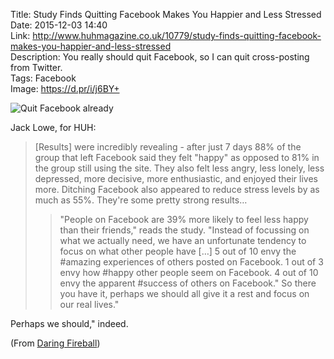 Title: Study Finds Quitting Facebook Makes You Happier and Less Stressed  
Date: 2015-12-03 14:40  
Link: http://www.huhmagazine.co.uk/10779/study-finds-quitting-facebook-makes-you-happier-and-less-stressed  
Description: You really should quit Facebook, so I can quit cross-posting from Twitter.  
Tags: Facebook  
Image: https://d.pr/i/j6BY+  

![Quit Facebook already][1]

Jack Lowe, for HUH:

> [Results] were incredibly revealing - after just 7 days 88% of the group that left Facebook said they felt "happy" as opposed to 81% in the group still using the site. They also felt less angry, less lonely, less depressed, more decisive, more enthusiastic, and enjoyed their lives more. Ditching Facebook also appeared to reduce stress levels by as much as 55%. They're some pretty strong results…
>
>> "People on Facebook are 39% more likely to feel less happy than their friends," reads the study. "Instead of focussing on what we actually need, we have an unfortunate tendency to focus on what other people have […] 5 out of 10 envy the #amazing experiences of others posted on Facebook. 1 out of 3 envy how #happy other people seem on Facebook. 4 out of 10 envy the apparent #success of others on Facebook." So there you have it, perhaps we should all give it a rest and focus on our real lives."

Perhaps we should," indeed.

(From [Daring Fireball][2])

[1]: https://d.pr/i/j6BY+ "Quit Facebook already"
[2]: http://daringfireball.net/linked/2015/12/03/facebook-vs-happiness "Source post from John Gruber"